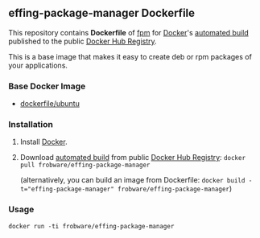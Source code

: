 ## effing-package-manager Dockerfile

This repository contains **Dockerfile** of [fpm](https://github.com/jordansissel/fpm) for [Docker](https://www.docker.com/)'s [automated build](https://registry.hub.docker.com/u/dockerfile/effing-package-manager/) published to the public [Docker Hub Registry](https://registry.hub.docker.com/).

This is a base image that makes it easy to create deb or rpm packages of your applications.

### Base Docker Image

* [dockerfile/ubuntu](http://dockerfile.github.io/#/ubuntu)

### Installation

1. Install [Docker](https://www.docker.com/).

2. Download [automated build](https://registry.hub.docker.com/u/frobware/effing-package-manager/) from public [Docker Hub Registry](https://registry.hub.docker.com/): `docker pull frobware/effing-package-manager`

   (alternatively, you can build an image from Dockerfile: `docker build -t="effing-package-manager" frobware/effing-package-manager`)

### Usage

    docker run -ti frobware/effing-package-manager
